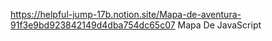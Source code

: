 https://helpful-jump-17b.notion.site/Mapa-de-aventura-91f3e9bd923842149d4dba754dc65c07 Mapa De JavaScript
